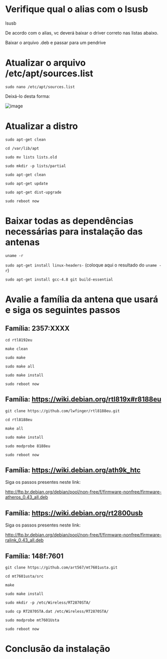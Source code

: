 # Verifique qual o alias com o lsusb
lsusb

De acordo com o alias, vc deverá baixar o driver correto nas listas abaixo.

Baixar o arquivo .deb e passar para um pendrive

# Atualizar o arquivo /etc/apt/sources.list

`sudo nano /etc/apt/sources.list`

Deixá-lo desta forma:

![image](https://github.com/Easyfood/nutrebem-terminal-linux/assets/10848224/33922cc2-08b4-42d7-8467-d2d05699c5e3)

# Atualizar a distro
`sudo apt-get clean`

`cd /var/lib/apt`

`sudo mv lists lists.old`

`sudo mkdir -p lists/partial`

`sudo apt-get clean`

`sudo apt-get update`

`sudo apt-get dist-upgrade`

`sudo reboot now`

# Baixar todas as dependências necessárias para instalação das antenas

`uname -r`

`sudo apt-get install linux-headers-` (coloque aqui o resultado do `uname -r`)

`sudo apt-get install gcc-4.8 git build-essential`

# Avalie a família da antena que usará e siga os seguintes passos
 
##  Família: 2357:XXXX

`cd rtl8192eu`

`make clean`

`sudo make`

`sudo make all`

`sudo make install`

`sudo reboot now`

## Família: https://wiki.debian.org/rtl819x#r8188eu

`git clone https://github.com/lwfinger/rtl8188eu.git`

`cd rtl8188eu`

`make all`

`sudo make install`

`sudo modprobe 8188eu`

`sudo reboot now`

## Família: https://wiki.debian.org/ath9k_htc

Siga os passos presentes neste link:

http://ftp.br.debian.org/debian/pool/non-free/f/firmware-nonfree/firmware-atheros_0.43_all.deb

## Família: https://wiki.debian.org/rt2800usb

Siga os passos presentes neste link:

http://ftp.br.debian.org/debian/pool/non-free/f/firmware-nonfree/firmware-ralink_0.43_all.deb

## Família: 148f:7601

`git clone https://github.com/art567/mt7601usta.git`

`cd mt7601usta/src `

`make`

`sudo make install`

`sudo mkdir -p /etc/Wireless/RT2870STA/`

`sudo cp RT2870STA.dat /etc/Wireless/RT2870STA/`

`sudo modprobe mt7601Usta`

`sudo reboot now`

# Conclusão da instalação
